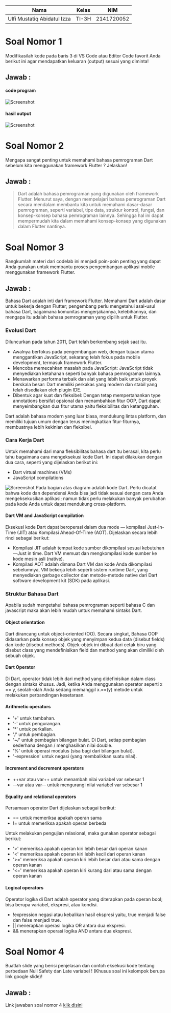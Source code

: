 | Nama                                | Kelas | NIM        |
| ----------------------------------- | ----- | ---------- |
| Ulfi Mustatiq Abidatul Izza         | TI-3H | 2141720052 |


# Soal Nomor 1
Modifikasilah kode pada baris 3 di VS Code atau Editor Code favorit Anda berikut ini agar mendapatkan keluaran (output) sesuai yang diminta!

## Jawab :
#### code program
![Screenshot](docs/code1.png)

#### hasil output
![Screenshot](docs/output1.png)



# Soal Nomor 2
Mengapa sangat penting untuk memahami bahasa pemrograman Dart sebelum kita menggunakan framework Flutter ? Jelaskan!
## Jawab :
>Dart adalah bahasa pemrograman yang digunakan oleh framework Flutter. 
Menurut saya, dengan mempelajari bahasa pemrograman Dart secara mendalam membantu kita untuk memahami dasar-dasar pemrograman, seperti variabel, tipe data, struktur kontrol, fungsi, dan konsep-konsep bahasa pemrograman lainnya. Sehingga hal ini dapat mempermudah kita dalam memahami konsep-konsep yang digunakan dalam Flutter nantinya.

# Soal Nomor 3
Rangkumlah materi dari codelab ini menjadi poin-poin penting yang dapat Anda gunakan untuk membantu proses pengembangan aplikasi mobile menggunakan framework Flutter.
## Jawab :
Bahasa Dart adalah inti dari framework Flutter. Memahami Dart adalah dasar untuk bekerja dengan Flutter; pengembang perlu mengetahui asal-usul bahasa Dart, bagaimana komunitas mengerjakannya, kelebihannya, dan mengapa itu adalah bahasa pemrograman yang dipilih untuk Flutter.

### Evolusi Dart
Diluncurkan pada tahun 2011, Dart telah berkembang sejak saat itu.

- Awalnya berfokus pada pengembangan web, dengan tujuan utama menggantikan JavaScript, sekarang telah fokus pada mobile development, termasuk framework Flutter.
- Mencoba memecahkan masalah pada JavaScript: JavaScript tidak menyediakan ketahanan seperti banyak bahasa pemrograman lainnya.
- Menawarkan performa terbaik dan alat yang lebih baik untuk proyek berskala besar: Dart memiliki perkakas yang modern dan stabil yang telah disediakan oleh plugin IDE. 
- Dibentuk agar kuat dan fleksibel: Dengan tetap mempertahankan type annotations bersifat opsional dan menambahkan fitur OOP, Dart dapat menyeimbangkan dua fitur utama yaitu fleksibilitas dan ketangguhan.

Dart adalah bahasa modern yang luar biasa, mendukung lintas platform, dan memiliki tujuan umum dengan terus meningkatkan fitur-fiturnya, membuatnya lebih kekinian dan fleksibel. 

### Cara Kerja Dart
Untuk memahami dari mana fleksibilitas bahasa dart itu berasal, kita perlu tahu bagaimana cara mengeksekusi kode Dart. Ini dapat dilakukan dengan dua cara, seperti yang dijelaskan berikut ini:

- Dart virtual machines (VMs)
- JavaScript compilations

![Screenshot](docs/carakerja.png)
Pada bagian atas diagram adalah kode Dart. Perlu dicatat bahwa kode dan dependensi Anda bisa jadi tidak sesuai dengan cara Anda mengeksekusikan aplikasi; namun tidak perlu melakukan banyak perubahan pada kode Anda untuk dapat mendukung cross-platform.

#### Dart VM and JavaScript compilation
Eksekusi kode Dart dapat beroperasi dalam dua mode — kompilasi Just-In-Time (JIT) atau Kompilasi Ahead-Of-Time (AOT). Dijelaskan secara lebih rinci sebagai berikut:

- Kompilasi JIT adalah tempat kode sumber dikompilasi sesuai kebutuhan—Just in time. Dart VM memuat dan mengkompilasi kode sumber ke kode mesin asli (native).
- Kompilasi AOT adalah dimana Dart VM dan kode Anda dikompilasi sebelumnya, VM bekerja lebih seperti sistem runtime Dart, yang menyediakan garbage collector dan metode-metode native dari Dart software development kit (SDK) pada aplikasi. 

### Struktur Bahasa Dart
Apabila sudah mengetahui bahasa pemrograman seperti bahasa C dan javascript maka akan lebih mudah untuk memahami sintaks Dart.

#### Object orientation
Dart dirancang untuk object-oriented (OO). Secara singkat, Bahasa OOP didasarkan pada konsep objek yang menyimpan kedua data (disebut fields) dan kode (disebut methods). Objek-objek ini dibuat dari cetak biru yang disebut class yang mendefinisikan field dan method yang akan dimiliki oleh sebuah objek.

#### Dart Operator
Di Dart, operator tidak lebih dari method yang didefinisikan dalam class dengan sintaks khusus. Jadi, ketika Anda menggunakan operator seperti x == y, seolah-olah Anda sedang memanggil
x.==(y) metode untuk melakukan perbandingan kesetaraan.

#### Arithmetic operators
- '+' untuk tambahan.
- '-' untuk pengurangan.
- '*' untuk perkalian.
- '/' untuk pembagian.
- '~/' untuk pembagian bilangan bulat. Di Dart, setiap pembagian sederhana dengan / menghasilkan nilai double. 
- '%' untuk operasi modulus (sisa bagi dari bilangan bulat).
- '-expression' untuk negasi (yang membalikkan suatu nilai).

#### Increment and decrement operators
- ++var atau var++ untuk menambah nilai variabel var sebesar 1
- --var atau var-- untuk mengurangi nilai variabel var sebesar 1

#### Equality and relational operators
Persamaan operator Dart dijelaskan sebagai berikut:

- == untuk memeriksa apakah operan sama
- != untuk memeriksa apakah operan berbeda

Untuk melakukan pengujian relasional, maka gunakan operator sebagai berikut:

- '>' memeriksa apakah operan kiri lebih besar dari operan kanan
- '<' memeriksa apakah operan kiri lebih kecil dari operan kanan
- '>=' memeriksa apakah operan kiri lebih besar dari atau sama dengan operan kanan
- '<=' memeriksa apakah operan kiri kurang dari atau sama dengan operan kanan
#### Logical operators
Operator logika di Dart adalah operator yang diterapkan pada operan bool; bisa berupa variabel, ekspresi, atau kondisi.
- !expression negasi atau kebalikan hasil ekspresi yaitu, true menjadi false dan false menjadi true.
- || menerapkan operasi logika OR antara dua ekspresi.
- && menerapkan operasi logika AND antara dua ekspresi.


# Soal Nomor 4
Buatlah slide yang berisi penjelasan dan contoh eksekusi kode tentang perbedaan Null Safety dan Late variabel ! (Khusus soal ini kelompok berupa link google slide)!
## Jawab :
Link jawaban soal nomor 4 [klik disini](https://www.canva.com/design/DAFtcoxPAGE/g-DhZM3OsrT12VQp3lFBhQ/view)
